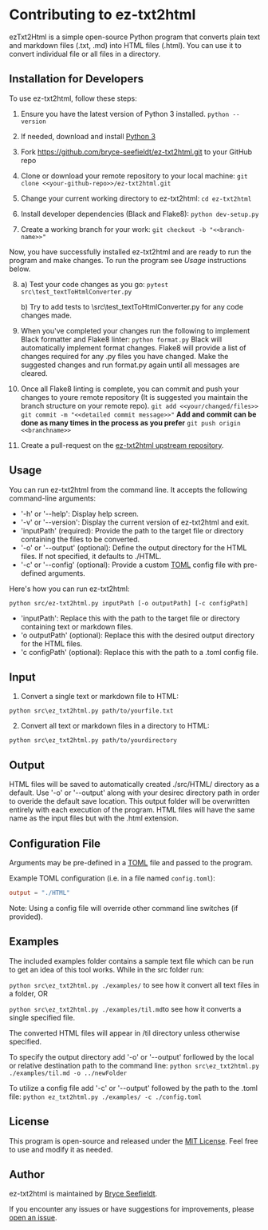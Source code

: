 # Contributing to ez-txt2html

ezTxt2Html is a simple open-source Python program that converts plain text and markdown files (.txt, .md) into HTML files (.html). You can use it to convert individual file or all files in a directory.


## Installation for Developers

To use ez-txt2html, follow these steps:

1. Ensure you have the latest version of Python 3 installed.
`python --version`

2. If needed, download and install [Python 3](https://www.python.org/downloads/)

3. Fork https://github.com/bryce-seefieldt/ez-txt2html.git to your GitHub repo

4. Clone or download your remote repository to your local machine:
`git clone <<your-github-repo>>/ez-txt2html.git`

5. Change your current working directory to ez-txt2html:
`cd ez-txt2html`

6. Install developer dependencies (Black and Flake8):
`python dev-setup.py`

7. Create a working branch for your work:
`git checkout -b "<<branch-name>>"`

Now, you have successfully installed ez-txt2html and are ready to run the program and make changes.
To run the program see *Usage* instructions below.

8. a) Test your code changes as you go:
 `pytest src\test_textToHtmlConverter.py`

    b) Try to add tests to \src\test_textToHtmlConverter.py for any code changes made.

9. When you've completed your changes run the following to implement Black formatter and Flake8 linter:
`python format.py`
Black will automatically implement format changes.
Flake8 will provide a list of changes required for any .py files you have changed.
Make the suggested changes and run format.py again until all messages are cleared.

10. Once all Flake8 linting is complete, you can commit and push your changes to youre remote repository (It is suggested you maintain the branch structure on your remote repo).
`git add <<your/changed/files>>`
`git commit -m "<<detailed commit message>>"`
**Add and commit can be done as many times in the process as you prefer**
`git push origin <<branchname>>`

11. Create a pull-request on the [ez-txt2html upstream repository](https://github.com/bryce-seefieldt/ez-txt2html.git).


## Usage

You can run ez-txt2html from the command line. It accepts the following command-line arguments:

- '-h' or '--help': Display help screen.
- '-v' or '--version': Display the current version of ez-txt2html and exit.
- 'inputPath' (required): Provide the path to the target file or directory containing the files to be converted.
- '-o' or '--output' (optional): Define the output directory for the HTML files. If not specified, it defaults to ./HTML.
- '-c' or '--config' (optional): Provide a custom [TOML](https://toml.io/en/) config file with pre-defined arguments.

Here's how you can run ez-txt2html:

`python src/ez-txt2html.py inputPath [-o outputPath] [-c configPath]`

- 'inputPath': Replace this with the path to the target file or directory containing text or markdown files.
- 'o outputPath' (optional): Replace this with the desired output directory for the HTML files.
- 'c configPath' (optional): Replace this with the path to a .toml config file.

## Input

1. Convert a single text or markdown file to HTML:

`python src\ez_txt2html.py path/to/yourfile.txt`

2. Convert all text or markdown files in a directory to HTML:

`python src\ez_txt2html.py path/to/yourdirectory`

## Output

HTML files will be saved to automatically created ./src/HTML/ directory as a default. Use '-o' or '--output' along with your desirec directory path in order to overide the default save location. This output folder will be overwritten entirely with each execution of the program.
HTML files will have the same name as the input files but with the .html extension.

## Configuration File

Arguments may be pre-defined in a [TOML](https://toml.io/en/) file and passed to the program.

Example TOML configuration (i.e. in a file named `config.toml`):

```toml
output = "./HTML"
```

Note: Using a config file will override other command line switches (if provided).

## Examples 
The included examples folder contains a sample text file which can be run to get an idea of this tool works.  While in the src folder run:

`python src\ez_txt2html.py ./examples/` to see how it convert all text files in a folder, OR 

`python src\ez_txt2html.py ./examples/til.md`to see how it converts a single specified file.

The converted HTML files will appear in /til directory unless otherwise specified. 

To specify the output directory add '-o' or '--output' forllowed by the local or relative destination path to the command line:
`python src\ez_txt2html.py ./examples/til.md -o ../newFolder`

To utilize a config file add '-c' or '--output' followed by the path to the .toml file: `python ez_txt2html.py ./examples/ -c ./config.toml`

## License

This program is open-source and released under the [MIT License](https://opensource.org/license/mit). Feel free to use and modify it as needed.

## Author

ez-txt2html is maintained by [Bryce Seefieldt](https://github.com/bryce-seefieldt/).

If you encounter any issues or have suggestions for improvements, please [open an issue](https://github.com/bryce-seefieldt/ez-txt2html/issues).

